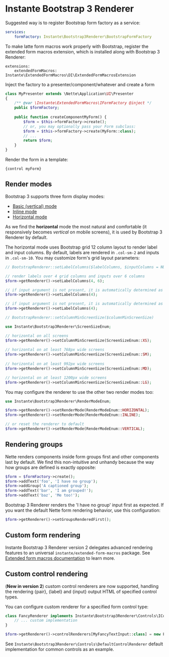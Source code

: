 # Instante Bootstrap 3 Renderer

Suggested way is to register Bootstrap form factory as a service:

```yml
services:
    formFactory: Instante\Bootstrap3Renderer\BootstrapFormFactory
```

To make latte form macros work properly with Bootstrap, register the
 extended form macros extension, which is installed along with
 Bootstrap 3 Renderer:

```
extensions:
    extendedFormMacros: Instante\ExtendedFormMacros\DI\ExtendedFormMacrosExtension
```

Inject the factory to a presenter/component/whatever and create a form

```php
class MyPresenter extends \Nette\Application\UI\Presenter
{
    /** @var \Instante\ExtendedFormMacros\IFormFactory @inject */
    public $formFactory;
    
    public function createComponentMyForm() {
        $form = $this->formFactory->create();
        // or, you may optionally pass your Form subclass:
        $form = $this->formFactory->create(MyForm::class);
        // ...
        return $form;
    }
}
```

Render the form in a template:

```smarty
{control myForm}
```

## Render modes

Bootstrap 3 supports three form display modes:

- [Basic (vertical) mode](http://getbootstrap.com/css/#forms)
- [Inline mode](http://getbootstrap.com/css/#forms-inline)
- [Horizontal mode](http://getbootstrap.com/css/#forms-horizontal)

As we find the **horizontal** mode the most natural and comfortable
 (it responsively becomes _vertical_ on mobile screens),
 it is used by Bootstrap 3 Renderer by default.

The horizontal mode uses Bootstrap grid 12 column layout to render
 label and input columns. By default, labels are rendered
 in <code>.col-sm-2</code> and inputs in <code>.col-sm-10</code>. 
 You may customize form's grid layout parameters:

```php
// BootstrapRenderer::setLabelColumns($labelColumns, $inputColumns = NULL)

// render labels over 4 grid columns and inputs over 6 columns
$form->getRenderer()->setLabelColumns(4, 6);

// if input argument is not present, it is automatically determined as 12 - labelColumns
$form->getRenderer()->setLabelColumns(4);

// if input argument is not present, it is automatically determined as 12 - labelColumns
$form->getRenderer()->setLabelColumns(4);
```

```php
// BootstrapRenderer::setColumnMinScreenSize($columnMinScreenSize)

use Instante\Bootstrap3Renderer\ScreenSizeEnum;

// horizontal on all screens
$form->getRenderer()->setColumnMinScreenSize(ScreenSizeEnum::XS);
 
// horizontal on at least 768px wide screens
$form->getRenderer()->setColumnMinScreenSize(ScreenSizeEnum::SM);
  
// horizontal on at least 992px wide screens
$form->getRenderer()->setColumnMinScreenSize(ScreenSizeEnum::MD);

// horizontal on at least 1200px wide screens
$form->getRenderer()->setColumnMinScreenSize(ScreenSizeEnum::LG);
```

You may configure the renderer to use the other two render  modes too:

```php
use Instante\Bootstrap3Renderer\RenderModeEnum;

$form->getRenderer()->setRenderMode(RenderModeEnum::HORIZONTAL);
$form->getRenderer()->setRenderMode(RenderModeEnum::INLINE);

// or reset the renderer to default
$form->getRenderer()->setRenderMode(RenderModeEnum::VERTICAL);
```

## Rendering groups

Nette renders components inside form groups first and other components
 last by default. We find this non-intuitive and unhandy because
 the way how groups are defined is exactly opposite:

```php
$form = $formFactory->create();
$form->addText('foo', 'I have no group');
$form->addGroup('A captioned group');
$form->addText('bar', 'I am grouped!');
$form->addText('baz', 'Me too!');
```

Bootstrap 3 Renderer renders the 'I have no group' input first as expected.
 If you want the default Nette form rendering behavior, use this configuration:

```php
$form->getRenderer()->setGroupsRenderedFirst();
```

## Custom form rendering

Instante Bootstrap 3 Renderer version 2 delegates advanced rendering
 features to an universal <code>instante/extended-form-macros</code>
 package. See [Extended form macros documentation](https://github.com/instante/extended-form-macros/blob/master/docs/index.md)
 to learn more.

## Custom control rendering

(**New in version 2**) custom control renderers are now supported,
handling the rendering {pair}, {label} and {input} output HTML
of specified control types.

You can configure custom renderer for a specified form control type:

```php
class FancyRenderer implements Instante\Bootstrap3Renderer\Controls\IControlRenderer {
    // ... custom implementation
}

$form->getRenderer()->controlRenderers[MyFancyTextInput::class] = new FancyRenderer;
```

See <code>Instante\Bootstrap3Renderer\Controls\DefaultControlRenderer</code>
default implementation for common controls as an example.
